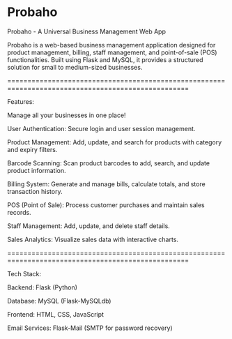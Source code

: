 # Probaho

Probaho - A Universal Business Management Web App

Probaho is a web-based business management application designed for product management, billing, staff management, and point-of-sale (POS) functionalities. Built using Flask and MySQL, it provides a structured solution for small to medium-sized businesses.

===================================================================================================

Features:

Manage all your businesses in one place!

User Authentication: Secure login and user session management.

Product Management: Add, update, and search for products with category and expiry filters.

Barcode Scanning: Scan product barcodes to add, search, and update product information.

Billing System: Generate and manage bills, calculate totals, and store transaction history.

POS (Point of Sale): Process customer purchases and maintain sales records.

Staff Management: Add, update, and delete staff details.

Sales Analytics: Visualize sales data with interactive charts.

===================================================================================================

Tech Stack:

Backend: Flask (Python)

Database: MySQL (Flask-MySQLdb)

Frontend: HTML, CSS, JavaScript

Email Services: Flask-Mail (SMTP for password recovery)

